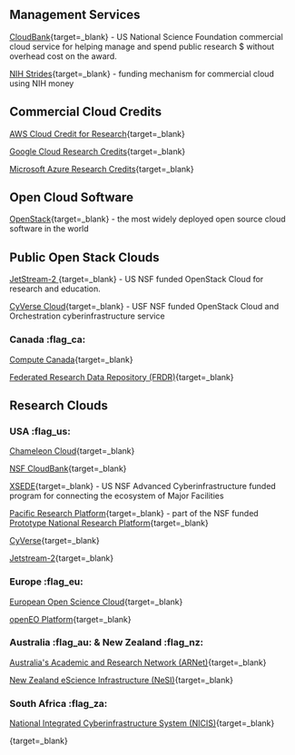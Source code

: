 ## Management Services

[CloudBank](https://www.cloudbank.org/){target=_blank} - US National Science Foundation commercial cloud service for helping manage and spend public research $ without overhead cost on the award.

[NIH Strides](https://cloud.nih.gov/){target=_blank} - funding mechanism for commercial cloud using NIH money

## Commercial Cloud Credits

[AWS Cloud Credit for Research](https://aws.amazon.com/government-education/research-and-technical-computing/cloud-credit-for-research/){target=_blank}

[Google Cloud Research Credits](https://cloud.google.com/edu/researchers){target=_blank}

[Microsoft Azure Research Credits](https://www.microsoft.com/en-us/azure-academic-research/){target=_blank}

## Open Cloud Software

[OpenStack](https://www.openstack.org/){target=_blank} - the most widely deployed open source cloud software in the world

## Public Open Stack Clouds

[JetStream-2 ](https://jetstream-cloud.org/){target=_blank} - US NSF funded OpenStack Cloud for research and education.

[CyVerse Cloud](https://cyverse.org/){target=_blank} - USF NSF funded OpenStack Cloud and Orchestration cyberinfrastructure service

### Canada :flag_ca:

[Compute Canada](https://www.computecanada.ca/){target=_blank}

[Federated Research Data Repository (FRDR)](https://www.frdr-dfdr.ca/repo/){target=_blank}

## Research Clouds

### USA :flag_us:

[Chameleon Cloud](https://www.chameleoncloud.org/){target=_blank}

[NSF CloudBank](https://www.cloudbank.org/){target=_blank}

[XSEDE](https://www.xsede.org/){target=_blank} - US NSF Advanced Cyberinfrastructure funded program for connecting the ecosystem of Major Facilities

[Pacific Research Platform](https://pacificresearchplatform.org/){target=_blank} - part of the NSF funded [Prototype National Research Platform](https://www.nsf.gov/awardsearch/showAward?AWD_ID=2112167&HistoricalAwards=false){target=_blank}

[CyVerse](https://cyverse.org){target=_blank}

[Jetstream-2](){target=_blank}

### Europe :flag_eu: 

[European Open Science Cloud](https://eosc-portal.eu/){target=_blank}

[openEO Platform](https://openeo.cloud/){target=_blank}

### Australia :flag_au:  & New Zealand :flag_nz:

[Australia's Academic and Research Network (ARNet)](https://www.aarnet.edu.au/){target=_blank}

[New Zealand eScience Infrastructure (NeSI)](https://www.nesi.org.nz/case-studies/how-globus-enables-national-cyber-infrastructures){target=_blank}

### South Africa :flag_za:

[National Integrated Cyberinfrastructure System (NICIS)](https://nicis.ac.za/){target=_blank}

[](){target=_blank}
